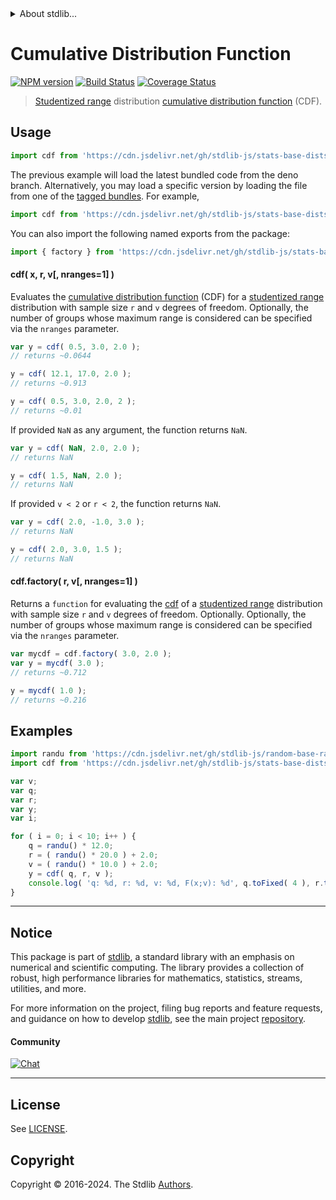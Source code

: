 <!--

@license Apache-2.0

Copyright (c) 2022 The Stdlib Authors.

Licensed under the Apache License, Version 2.0 (the "License");
you may not use this file except in compliance with the License.
You may obtain a copy of the License at

   http://www.apache.org/licenses/LICENSE-2.0

Unless required by applicable law or agreed to in writing, software
distributed under the License is distributed on an "AS IS" BASIS,
WITHOUT WARRANTIES OR CONDITIONS OF ANY KIND, either express or implied.
See the License for the specific language governing permissions and
limitations under the License.

-->


<details>
  <summary>
    About stdlib...
  </summary>
  <p>We believe in a future in which the web is a preferred environment for numerical computation. To help realize this future, we've built stdlib. stdlib is a standard library, with an emphasis on numerical and scientific computation, written in JavaScript (and C) for execution in browsers and in Node.js.</p>
  <p>The library is fully decomposable, being architected in such a way that you can swap out and mix and match APIs and functionality to cater to your exact preferences and use cases.</p>
  <p>When you use stdlib, you can be absolutely certain that you are using the most thorough, rigorous, well-written, studied, documented, tested, measured, and high-quality code out there.</p>
  <p>To join us in bringing numerical computing to the web, get started by checking us out on <a href="https://github.com/stdlib-js/stdlib">GitHub</a>, and please consider <a href="https://opencollective.com/stdlib">financially supporting stdlib</a>. We greatly appreciate your continued support!</p>
</details>

# Cumulative Distribution Function

[![NPM version][npm-image]][npm-url] [![Build Status][test-image]][test-url] [![Coverage Status][coverage-image]][coverage-url] <!-- [![dependencies][dependencies-image]][dependencies-url] -->

> [Studentized range][studentized-range] distribution [cumulative distribution function][cdf] (CDF).

<section class="intro">

</section>

<!-- /.intro -->



<section class="usage">

## Usage

```javascript
import cdf from 'https://cdn.jsdelivr.net/gh/stdlib-js/stats-base-dists-studentized-range-cdf@deno/mod.js';
```
The previous example will load the latest bundled code from the deno branch. Alternatively, you may load a specific version by loading the file from one of the [tagged bundles](https://github.com/stdlib-js/stats-base-dists-studentized-range-cdf/tags). For example,

```javascript
import cdf from 'https://cdn.jsdelivr.net/gh/stdlib-js/stats-base-dists-studentized-range-cdf@v0.2.2-deno/mod.js';
```

You can also import the following named exports from the package:

```javascript
import { factory } from 'https://cdn.jsdelivr.net/gh/stdlib-js/stats-base-dists-studentized-range-cdf@deno/mod.js';
```

#### cdf( x, r, v\[, nranges=1] )

Evaluates the [cumulative distribution function][cdf] (CDF) for a [studentized range][studentized-range] distribution with sample size `r` and `v` degrees of freedom. Optionally, the number of groups whose maximum range is considered can be specified via the `nranges` parameter.

```javascript
var y = cdf( 0.5, 3.0, 2.0 );
// returns ~0.0644

y = cdf( 12.1, 17.0, 2.0 );
// returns ~0.913

y = cdf( 0.5, 3.0, 2.0, 2 );
// returns ~0.01
```

If provided `NaN` as any argument, the function returns `NaN`.

```javascript
var y = cdf( NaN, 2.0, 2.0 );
// returns NaN

y = cdf( 1.5, NaN, 2.0 );
// returns NaN
```

If provided `v < 2` or `r < 2`, the function returns `NaN`.

```javascript
var y = cdf( 2.0, -1.0, 3.0 );
// returns NaN

y = cdf( 2.0, 3.0, 1.5 );
// returns NaN
```

#### cdf.factory( r, v\[, nranges=1] )

Returns a `function` for evaluating the [cdf][cdf] of a [studentized range][studentized-range] distribution with sample size `r` and `v` degrees of freedom. Optionally. Optionally, the number of groups whose maximum range is considered can be specified via the `nranges` parameter.

```javascript
var mycdf = cdf.factory( 3.0, 2.0 );
var y = mycdf( 3.0 );
// returns ~0.712

y = mycdf( 1.0 );
// returns ~0.216
```

</section>

<!-- /.usage -->

<section class="examples">

## Examples

<!-- eslint no-undef: "error" -->

```javascript
import randu from 'https://cdn.jsdelivr.net/gh/stdlib-js/random-base-randu@deno/mod.js';
import cdf from 'https://cdn.jsdelivr.net/gh/stdlib-js/stats-base-dists-studentized-range-cdf@deno/mod.js';

var v;
var q;
var r;
var y;
var i;

for ( i = 0; i < 10; i++ ) {
    q = randu() * 12.0;
    r = ( randu() * 20.0 ) + 2.0;
    v = ( randu() * 10.0 ) + 2.0;
    y = cdf( q, r, v );
    console.log( 'q: %d, r: %d, v: %d, F(x;v): %d', q.toFixed( 4 ), r.toFixed( 4 ), v.toFixed( 4 ), y.toFixed( 4 ) );
}
```

</section>

<!-- /.examples -->

<!-- Section for related `stdlib` packages. Do not manually edit this section, as it is automatically populated. -->

<section class="related">

</section>

<!-- /.related -->

<!-- Section for all links. Make sure to keep an empty line after the `section` element and another before the `/section` close. -->


<section class="main-repo" >

* * *

## Notice

This package is part of [stdlib][stdlib], a standard library with an emphasis on numerical and scientific computing. The library provides a collection of robust, high performance libraries for mathematics, statistics, streams, utilities, and more.

For more information on the project, filing bug reports and feature requests, and guidance on how to develop [stdlib][stdlib], see the main project [repository][stdlib].

#### Community

[![Chat][chat-image]][chat-url]

---

## License

See [LICENSE][stdlib-license].


## Copyright

Copyright &copy; 2016-2024. The Stdlib [Authors][stdlib-authors].

</section>

<!-- /.stdlib -->

<!-- Section for all links. Make sure to keep an empty line after the `section` element and another before the `/section` close. -->

<section class="links">

[npm-image]: http://img.shields.io/npm/v/@stdlib/stats-base-dists-studentized-range-cdf.svg
[npm-url]: https://npmjs.org/package/@stdlib/stats-base-dists-studentized-range-cdf

[test-image]: https://github.com/stdlib-js/stats-base-dists-studentized-range-cdf/actions/workflows/test.yml/badge.svg?branch=v0.2.2
[test-url]: https://github.com/stdlib-js/stats-base-dists-studentized-range-cdf/actions/workflows/test.yml?query=branch:v0.2.2

[coverage-image]: https://img.shields.io/codecov/c/github/stdlib-js/stats-base-dists-studentized-range-cdf/main.svg
[coverage-url]: https://codecov.io/github/stdlib-js/stats-base-dists-studentized-range-cdf?branch=main

<!--

[dependencies-image]: https://img.shields.io/david/stdlib-js/stats-base-dists-studentized-range-cdf.svg
[dependencies-url]: https://david-dm.org/stdlib-js/stats-base-dists-studentized-range-cdf/main

-->

[chat-image]: https://img.shields.io/gitter/room/stdlib-js/stdlib.svg
[chat-url]: https://app.gitter.im/#/room/#stdlib-js_stdlib:gitter.im

[stdlib]: https://github.com/stdlib-js/stdlib

[stdlib-authors]: https://github.com/stdlib-js/stdlib/graphs/contributors

[umd]: https://github.com/umdjs/umd
[es-module]: https://developer.mozilla.org/en-US/docs/Web/JavaScript/Guide/Modules

[deno-url]: https://github.com/stdlib-js/stats-base-dists-studentized-range-cdf/tree/deno
[deno-readme]: https://github.com/stdlib-js/stats-base-dists-studentized-range-cdf/blob/deno/README.md
[umd-url]: https://github.com/stdlib-js/stats-base-dists-studentized-range-cdf/tree/umd
[umd-readme]: https://github.com/stdlib-js/stats-base-dists-studentized-range-cdf/blob/umd/README.md
[esm-url]: https://github.com/stdlib-js/stats-base-dists-studentized-range-cdf/tree/esm
[esm-readme]: https://github.com/stdlib-js/stats-base-dists-studentized-range-cdf/blob/esm/README.md
[branches-url]: https://github.com/stdlib-js/stats-base-dists-studentized-range-cdf/blob/main/branches.md

[stdlib-license]: https://raw.githubusercontent.com/stdlib-js/stats-base-dists-studentized-range-cdf/main/LICENSE

[cdf]: https://en.wikipedia.org/wiki/Cumulative_distribution_function

[studentized-range]: https://en.wikipedia.org/wiki/Studentized_range_distribution

</section>

<!-- /.links -->
